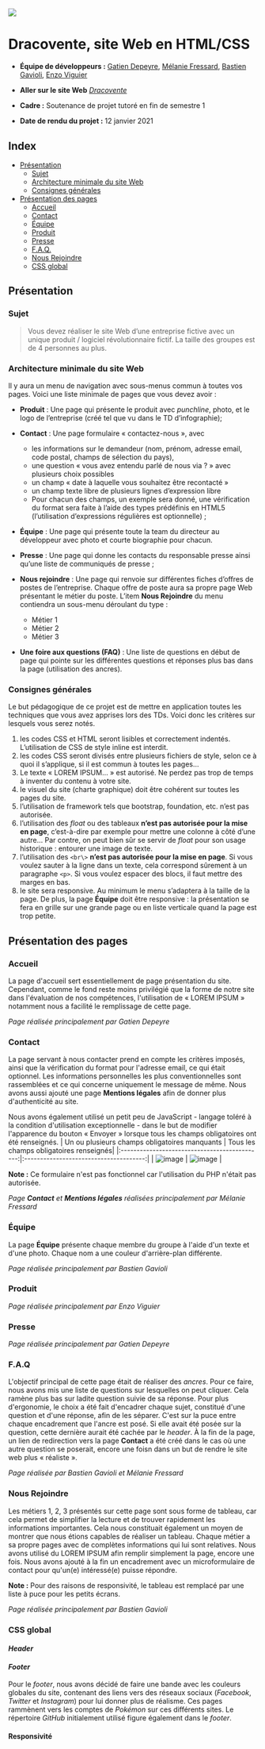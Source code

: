 # ![](images/entrepriseLogo.png)

# Dracovente, site Web en HTML/CSS

* **Équipe de développeurs :** [Gatien Depeyre](https://github.com/Gatien-Depeyre), [Mélanie Fressard](https://github.com/melanie-fressard), [Bastien Gavioli](https://github.com/BastienGavioli), [Enzo Viguier](https://github.com/enzo-viguier)

* **Aller sur le site Web** *[Dracovente](http://www.alexis.temperamentcordier.org/Gatien/projetSiteWeb/index.html)*
* **Cadre :** Soutenance de projet tutoré en fin de semestre 1
* **Date de rendu du projet :** 12 janvier 2021


## **Index**

* [Présentation](#presentation)
  * [Sujet](#sujet)
  * [Architecture minimale du site Web](#archiMin)
  * [Consignes générales](#consignesGenerales)
* [Présentation des pages](#presentationPages)
  * [Accueil](#accueil)
  * [Contact](#contact)
  * [Équipe](#equipe)
  * [Produit](#produit)
  * [Presse](#presse)
  * [F.A.Q.](#faq)
  * [Nous Rejoindre](#nousRejoindre)
  * [CSS global](#cssGlobal)
  
## <a name="presentation"></a> Présentation

### <a name="sujet"></a> Sujet
> Vous devez réaliser le site Web d’une entreprise fictive avec un unique produit / logiciel révolutionnaire fictif. La taille des groupes est de 4 personnes au plus.


### <a name="archiMin"></a> Architecture minimale du site Web
Il y aura un menu de navigation avec sous-menus commun à toutes vos pages. Voici une liste minimale de pages que vous devez avoir :

* **Produit** : Une page qui présente le produit avec *punchline*, photo, et le logo de l’entreprise (créé tel que vu dans le TD d’infographie);
* **Contact** : Une page formulaire  « contactez-nous », avec
  * les informations sur le demandeur (nom, prénom, adresse email, code postal, champs de sélection du pays),
  * une question « vous avez entendu parlé de nous via ? » avec plusieurs choix possibles
  * un champ « date à laquelle vous souhaitez être recontacté »
  * un champ texte libre de plusieurs lignes d’expression libre
  * Pour chacun des champs, un exemple sera donné, une vérification du format sera faite à l’aide des types prédéfinis en HTML5 (l’utilisation d’expressions régulières est optionnelle) ;

* **Équipe** : Une page qui présente toute la team du directeur au développeur avec photo et courte biographie pour chacun.
* **Presse** : Une page qui donne les contacts du responsable presse ainsi qu’une liste de communiqués de presse ;
* **Nous rejoindre** : Une page qui renvoie sur différentes fiches d’offres de postes de l’entreprise. Chaque offre de poste aura sa propre page Web présentant le métier du poste. L’item **Nous Rejoindre** du menu contiendra un sous-menu déroulant du type :
  * Métier 1
  * Métier 2
  * Métier 3
* **Une foire aux questions (FAQ)** : Une liste de questions en début de page qui pointe sur les différentes questions et réponses plus bas dans la page (utilisation des ancres).


### <a name="consignesGenerales"></a>Consignes générales

Le but pédagogique de ce projet est de mettre en application toutes les techniques que vous avez apprises lors des TDs. Voici donc les critères sur lesquels vous serez notés.
1. les codes CSS et HTML seront lisibles et correctement indentés. L’utilisation de CSS de style inline est interdit.
2. les codes CSS seront divisés entre plusieurs fichiers de style, selon ce à quoi il s’applique, si il est commun à toutes les pages…
3. Le texte « LOREM IPSUM… » est autorisé. Ne perdez pas trop de temps à inventer du contenu à votre site.
4. le visuel du site (charte graphique) doit être cohérent sur toutes les pages du site.
5. l’utilisation de framework tels que bootstrap, foundation, etc. n’est pas autorisée.
6. l’utilisation des *float* ou des tableaux **n’est pas autorisée pour la mise en page**, c’est-à-dire par exemple pour mettre une colonne à côté d’une autre… Par contre, on peut bien sûr se servir de *float* pour son usage historique : entourer une image de texte.
7. l’utilisation des `<br\>` **n’est pas autorisée pour la mise en page**. Si vous voulez sauter à la ligne dans un texte, cela correspond sûrement à un paragraphe `<p>`. Si vous voulez espacer des blocs, il faut mettre des marges en bas.
3. le site sera responsive. Au minimum le menu s’adaptera à la taille de la page. De plus, la page **Équipe** doit être responsive : la présentation se fera en grille sur une grande page ou en liste verticale quand la page est trop petite.

## <a name="presentationPages"></a> Présentation des pages

### <a name="accueil"></a> Accueil

La page d'accueil sert essentiellement de page présentation du site. Cependant, comme le fond reste moins privilégié que la forme de notre site dans l'évaluation de nos compétences, l'utilisation de « LOREM IPSUM » notamment nous a facilité le remplissage de cette page.

*Page réalisée principalement par Gatien Depeyre*

### <a name="contact"></a>Contact

La page servant à nous contacter prend en compte les critères imposés, ainsi que la vérification du format pour l'adresse email, ce qui était optionnel.
Les informations personnelles les plus conventionnelles sont rassemblées et ce qui concerne uniquement le message de même.
Nous avons aussi ajouté une page **Mentions légales** afin de donner plus d'authenticité au site.

Nous avons également utilisé un petit peu de JavaScript - langage toléré à la condition d'utilisation exceptionnelle - dans le but de modifier l'apparence du bouton « Envoyer » lorsque tous les champs obligatoires ont été renseignés. 
| Un ou plusieurs champs obligatoires manquants | Tous les champs obligatoires renseignés|
|:---------------------------------------------:|:--------------------------------------:|
| ![image](https://user-images.githubusercontent.com/73829228/125351784-cd8f0580-e360-11eb-86f9-8c5f4d61707f.png) | ![image](https://user-images.githubusercontent.com/73829228/125351560-86087980-e360-11eb-82bf-68c9c6a0e02d.png) |

**Note :** Ce formulaire n'est pas fonctionnel car l'utilisation du PHP n'était pas autorisée.

*Page **Contact** et **Mentions légales** réalisées principalement par Mélanie Fressard*

### <a name="equipe"></a> Équipe

La page **Équipe** présente chaque membre du groupe à l'aide d'un texte et d'une photo. Chaque nom a une couleur d'arrière-plan différente.

*Page réalisée principalement par Bastien Gavioli*

### <a name="produit"></a> Produit

*Page réalisée principalement par Enzo Viguier*

### <a name="presse"></a> Presse

*Page réalisée principalement par Gatien Depeyre*

### <a name="faq"></a> F.A.Q

L'objectif principal de cette page était de réaliser des *ancres*. Pour ce faire, nous avons mis une liste de questions sur lesquelles on peut cliquer. Cela ramène plus bas sur ladite question suivie de sa réponse. Pour plus d'ergonomie, le choix a été fait d'encadrer chaque sujet, constitué d'une question et d'une réponse, afin de les séparer. C'est sur la puce entre chaque encadrement que l'ancre est posé. Si elle avait été posée sur la question, cette dernière aurait été cachée par le *header*.
À la fin de la page, un lien de redirection vers la page **Contact** a été créé dans le cas où une autre question se poserait, encore une foisn dans un but de rendre le site web plus « réaliste ».

*Page réalisée par Bastien Gavioli et Mélanie Fressard*

### <a name="nousRejoindre"></a> Nous Rejoindre

Les métiers 1, 2, 3 présentés sur cette page sont sous forme de tableau, car cela permet de simplifier la lecture et de trouver rapidement les informations importantes. Cela nous constituait également un moyen de montrer que nous étions capables de réaliser un tableau. Chaque métier a sa propre pages avec de complètes informations qui lui sont relatives. Nous avons utilisé du LOREM IPSUM afin remplir simplement la page, encore une fois. Nous avons ajouté à la fin un encadrement avec un microformulaire de contact pour qu'un(e) intéressé(e) puisse répondre.

**Note :**  Pour des raisons de responsivité, le tableau est remplacé par une liste à puce pour les petits écrans.

*Page réalisée principalement par Bastien Gavioli*

### <a name="cssGlobal"></a> CSS global

#### *Header*

#### *Footer*

Pour le *footer*, nous avons décidé de faire une bande avec les couleurs globales du site, contenant des liens vers des réseaux sociaux (*Facebook*, *Twitter* et *Instagram*) pour lui donner plus de réalisme. Ces pages rammènent vers les comptes de *Pokémon* sur ces différents sites. Le répertoire *GitHub* initialement utilisé figure également dans le *footer*. 

#### Responsivité

